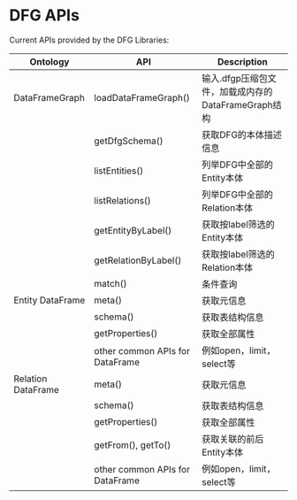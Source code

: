 # DFG APIs

Current APIs provided by the DFG Libraries:

| Ontology           | API                             | Description                         |
|--------------------|---------------------------------|-------------------------------------|
| DataFrameGraph     | loadDataFrameGraph()            | 输入.dfgp压缩包文件，加载成内存的DataFrameGraph结构 |
|                    | getDfgSchema()                  | 获取DFG的本体描述信息                        |
|                    | listEntities()                  | 列举DFG中全部的Entity本体                   |
|                    | listRelations()                 | 列举DFG中全部的Relation本体                 |
|                    | getEntityByLabel()              | 获取按label筛选的Entity本体                 |
|                    | getRelationByLabel()            | 获取按label筛选的Relation本体               |
|                    | match()                         | 条件查询                                |
| Entity DataFrame   | meta()                          | 获取元信息                               |
|                    | schema()                        | 获取表结构信息                             |
|                    | getProperties()                 | 获取全部属性                              |
|                    | other common APIs for DataFrame | 例如open，limit，select等                |
| Relation DataFrame | meta()                          | 获取元信息                               |
|                    | schema()                        | 获取表结构信息                             |
|                    | getProperties()                 | 获取全部属性                              |
|                    | getFrom(), getTo()              | 获取关联的前后Entity本体                     |
|                    | other common APIs for DataFrame | 例如open，limit，select等                |

